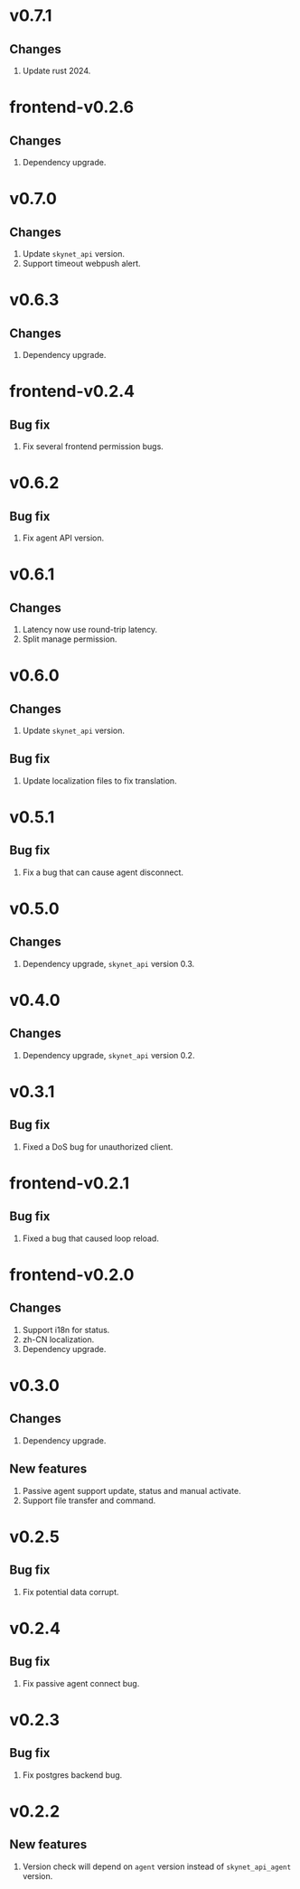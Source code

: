 # v0.7.1
## Changes
1. Update rust 2024.

# frontend-v0.2.6
## Changes
1. Dependency upgrade.

# v0.7.0
## Changes
1. Update `skynet_api` version.
2. Support timeout webpush alert.

# v0.6.3
## Changes
1. Dependency upgrade.

# frontend-v0.2.4
## Bug fix
1. Fix several frontend permission bugs.

# v0.6.2
## Bug fix
1. Fix agent API version.

# v0.6.1
## Changes
1. Latency now use round-trip latency.
2. Split manage permission.

# v0.6.0
## Changes
1. Update `skynet_api` version.

## Bug fix
1. Update localization files to fix translation.

# v0.5.1
## Bug fix
1. Fix a bug that can cause agent disconnect.

# v0.5.0
## Changes
1. Dependency upgrade, `skynet_api` version 0.3.

# v0.4.0
## Changes
1. Dependency upgrade, `skynet_api` version 0.2.

# v0.3.1
## Bug fix
1. Fixed a DoS bug for unauthorized client.

# frontend-v0.2.1
## Bug fix
1. Fixed a bug that caused loop reload.

# frontend-v0.2.0
## Changes
1. Support i18n for status.
2. zh-CN localization.
3. Dependency upgrade.

# v0.3.0
## Changes
1. Dependency upgrade.

## New features
1. Passive agent support update, status and manual activate.
2. Support file transfer and command.

# v0.2.5
## Bug fix
1. Fix potential data corrupt.

# v0.2.4
## Bug fix
1. Fix passive agent connect bug.

# v0.2.3
## Bug fix
1. Fix postgres backend bug.

# v0.2.2
## New features
1. Version check will depend on `agent` version instead of `skynet_api_agent` version.